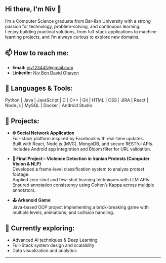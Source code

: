 ## Hi there, I'm Niv 👋

I’m a Computer Science graduate from Bar-Ilan University with a strong passion for technology, problem-solving, and continuous learning.  
I enjoy building practical solutions, from full-stack applications to machine learning projects, and I’m always curious to explore new domains.

## 📫 How to reach me:
- **Email:** niv123445@gmail.com  
- **LinkedIn:** [Niv Ben David Ohayon](https://www.linkedin.com/in/niv-ben-david-ohayon-b0790636a/)  

## 🔧 Languages & Tools:
Python | Java | JavaScript | C | C++ | Git | HTML | CSS | JIRA | React | Node.js | MySQL | Docker | Android Studio 

## 🚀 Projects:

- **🌐 Social Network Application**  
  Full-stack platform inspired by Facebook with real-time updates.  
  Built with React, Node.js (MVC), MongoDB, and secure RESTful APIs.  
  Includes Android app integration and Bloom filter for URL validation.

- **🤖 Final Project – Violence Detection in Iranian Protests (Computer Vision & NLP)**  
  Developed a frame-level classification system to analyze protest footage.  
  Applied zero-shot and few-shot learning techniques with LLM APIs.  
  Ensured annotation consistency using Cohen’s Kappa across multiple annotators.

- **🕹️ Arkanoid Game**  
  Java-based OOP project implementing a brick-breaking game with multiple levels, animations, and collision handling.  

## 🌱 Currently exploring:
- Advanced AI techniques & Deep Learning  
- Full-Stack system design and scalability  
- Data visualization and analytics  

---
